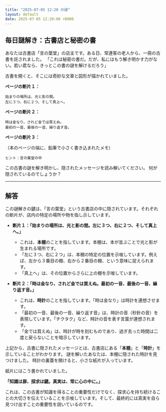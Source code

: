 ```yaml
---
title: "2025-07-05 12:20 の謎"
layout: default
date: 2025-07-05 12:20:00 +0900
---
```

## 毎日謎解き：古書店と秘密の書

あなたは古書店「言の葉堂」の店主です。ある日、常連客の老人から、一冊の古書を託されました。
「これは秘密の書だ。だが、私にはもう解き明かす力がない。若い君なら、きっとこの書の謎を解けるだろう」

古書を開くと、そこには奇妙な文章と図形が描かれていました。

**ページの断片１：**

```
始まりの場所は、光と影の間。
左に３つ、右に２つ、そして真上へ。
```

**ページの断片２：**

```
時は金なり、されど金では買えぬ。
最初の一音、最後の一音、繰り返す音。
```

**ページの断片３：**

（本のページの端に、鉛筆で小さく書き込まれたメモ）

```
ヒント：言の葉堂の中
```

この古書の謎を解き明かし、隠されたメッセージを読み解いてください。
何が隠されているのでしょうか？

---

## 解答

この謎解きの鍵は、「言の葉堂」という古書店の中に隠されています。それぞれの断片が、店内の特定の場所や物を指し示しています。

*   **断片１：「始まりの場所は、光と影の間。左に３つ、右に２つ、そして真上へ。」**
    *   これは、**本棚**のことを指しています。本棚は、本が並ぶことで光と影が生まれる場所です。
    *   「左に３つ、右に２つ」は、本棚の特定の位置を示唆しています。例えば、左から３番目の棚、右から２番目の棚、という意味に捉えられます。
    *   「真上へ」は、その位置からさらに上の棚を示唆しています。

*   **断片２：「時は金なり、されど金では買えぬ。最初の一音、最後の一音、繰り返す音。」**
    *   これは、**時計**のことを指しています。「時は金なり」は時計を連想させます。
    *   「最初の一音、最後の一音、繰り返す音」は、時計の音（秒針の音）を表現しています。「チクタク」など、時計の音を表す言葉が連想されます。
    *   「金では買えぬ」は、時計が時を刻むものであり、過ぎ去った時間は二度と戻らないことを暗示しています。

上記から、古書に隠されたメッセージとは、古書店にある「**本棚**」と「**時計**」を示していることがわかります。
謎を解いたあなたは、本棚に隠された時計を見つけました。
時計の裏蓋を開けると、小さな紙片が入っています。

紙片にはこう書かれていました。

**「知識は扉、探求は鍵。真実は、常に心の中に。」**

これは、この古書が知識を得ることの重要性だけでなく、探求心を持ち続けることの大切さを伝えていることを示唆しています。そして、最終的には真実を自ら見つけ出すことの重要性を説いているのです。
